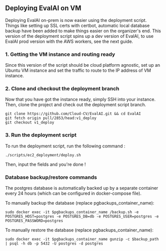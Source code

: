 ## Deploying EvalAI on VM

Deploying EvalAI on-prem is now easier using the deployment script. Things like setting up SSL certs with certbot, automatic local database backup have been added to make things easier on the organizer's end. This version of the deployment script spins up a dev version of EvalAI, to use EvalAI prod version with the AWS workers, see the next guide.

### 1. Getting the VM instance and routing ready

Since this version of the script should be cloud platform agnostic, set up an Ubuntu VM instance and set the traffic to route to the IP address of VM instance.


### 2. Clone and checkout the deployment branch

Now that you have got the instance ready, simply SSH into your instance. Then, clone the project and check out the deployment script branch.

```
git clone https://github.com/Cloud-CV/EvalAI.git && cd EvalAI
git fetch origin pull/2853/head:v1_deploy
git checkout v1_deploy
```

### 3. Run the deployment script

To run the deployment script, run the following command : 

```
./scripts/ec2_deployment/deploy.sh
```

Then, input the fields and you're done !


### Database backup/restore commands

The postgres database is automatically backed up by a separate container every 24 hours (which can be configured in docker-compose file). 

To manually backup the database (replace pgbackups_container_name):
```
sudo docker exec -it $pgbackups_container_name /backup.sh -e POSTGRES_HOST=postgres -e POSTGRES_DB=db -e POSTGRES_USER=postgres -e POSTGRES_PASSWORD=postgres
```

To manually restore the database (replace pgbackups_container_name):
```
sudo docker exec -it $pgbackups_container_name gunzip -c $backup_path | psql -h db -p 5432 -U postgres -d postgres
```
